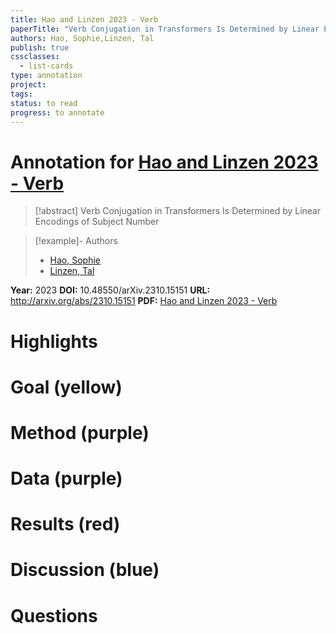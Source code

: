 ```yaml
---
title: Hao and Linzen 2023 - Verb
paperTitle: "Verb Conjugation in Transformers Is Determined by Linear Encodings of Subject Number"
authors: Hao, Sophie,Linzen, Tal
publish: true
cssclasses:
  - list-cards
type: annotation
project:
tags:
status: to read
progress: to annotate
---
```

# Annotation for [Hao and Linzen 2023 - Verb](Papers/References/Hao%20and%20Linzen%202023%20-%20Verb)

> [!abstract] Verb Conjugation in Transformers Is Determined by Linear Encodings of Subject Number

> [!example]- Authors
> - [Hao, Sophie](Hao%2C%20Sophie)
> - [Linzen, Tal](Linzen%2C%20Tal)

**Year:** 2023
**DOI:** 10.48550/arXiv.2310.15151
**URL:** http://arxiv.org/abs/2310.15151
**PDF:** [Hao and Linzen 2023 - Verb](Papers/PDFs/Hao%20and%20Linzen%202023%20-%20Verb%20Conjugation%20in%20Transformers%20Is%20Determined%20by%20Linear%20Encodings%20of%20Subject%20Number.pdf)

# Highlights


# Goal (yellow)


# Method (purple)


# Data (purple)


# Results (red)


# Discussion (blue)


# Questions

